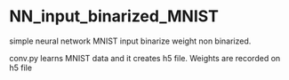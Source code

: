 # NN_input_binarized_MNIST
simple neural network MNIST input binarize weight non binarized.

conv.py learns MNIST data and it creates h5 file. Weights are recorded on h5 file
